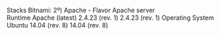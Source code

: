 Stacks Bitnami: 2º) Apache - Flavor	Apache server		
Runtime	Apache (latest)	2.4.23 (rev. 1)	2.4.23 (rev. 1)
Operating System	Ubuntu 	14.04 (rev. 8)	14.04 (rev. 8)
